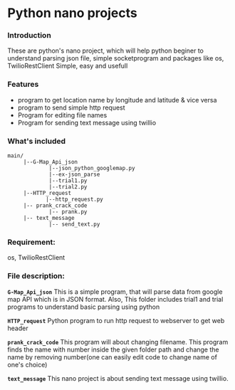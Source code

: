 # Python nano projects
### Introduction
These are python's nano project, which will help python beginer to understand parsing json file, simple socketprogram and packages like os, TwilioRestClient
Simple, easy and usefull
### Features
* program to get location name by longitude and latitude & vice versa
* program to send simple http request
* Program for editing file names
* Program for sending text message using twillio

### What's included
```
main/
     |--G-Map_Api_json
             |--json_python_googlemap.py
             |--ex-json_parse
	         |--trial1.py
	         |--trial2.py
     |--HTTP_request
            |--http_request.py
     |-- prank_crack_code 
             |-- prank.py
     |-- text_message
             |-- send_text.py
```

### Requirement:
os, TwilioRestClient


### File description:
**`G-Map_Api_json`**
This is a simple program, that will parse data from google map API which is in JSON format. Also, This folder includes trial1 and trial programs to understand basic parsing using python  

**`HTTP_request`**
Python program to run http request to webserver to get web header  

**`prank_crack_code`**
This program will about changing filename. This program finds the name with number inside the given folder path and change the name by removing number(one can easily edit code to change name of one's choice)  

**`text_message`** 
This nano project is about sending text message using twillio. 
